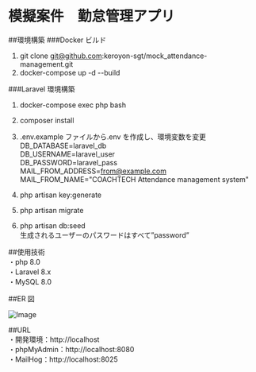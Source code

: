 # 模擬案件　勤怠管理アプリ

##環境構築
###Docker ビルド

1. git clone  git@github.com:keroyon-sgt/mock_attendance-management.git
2. docker-compose up -d --build

###Laravel 環境構築

1. docker-compose exec php bash
2. composer install
3. .env.example ファイルから.env を作成し、環境変数を変更  
   DB_DATABASE=laravel_db  
   DB_USERNAME=laravel_user  
   DB_PASSWORD=laravel_pass  
   MAIL_FROM_ADDRESS=from@example.com  
   MAIL_FROM_NAME="COACHTECH Attendance management system"

4. php artisan key:generate
5. php artisan migrate
6. php artisan db:seed  
   生成されるユーザーのパスワードはすべて”password”
   

##使用技術  
・php 8.0  
・Laravel 8.x  
・MySQL 8.0  

##ER 図



![Image](https://github.com/keroyon-sgt/mock_attendance-management/issues/1#issue-3524618943)

##URL  
・開発環境：http://localhost  
・phpMyAdmin：http://localhost:8080  
・MailHog：http://localhost:8025  
